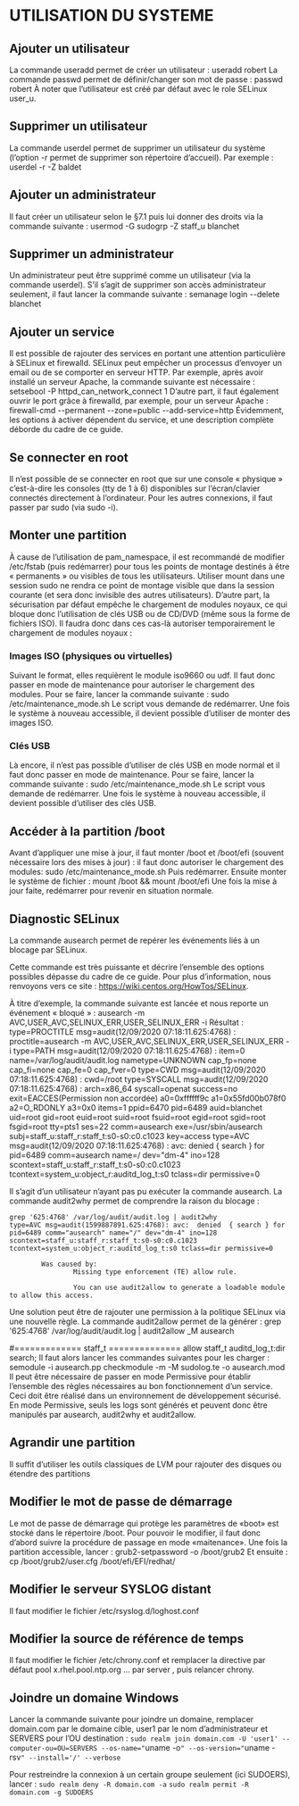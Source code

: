 #	UTILISATION DU SYSTEME
##	Ajouter un utilisateur
La commande useradd permet de créer un utilisateur :
useradd robert
La commande passwd permet de définir/changer son mot de passe :
passwd robert
À noter que l’utilisateur est créé par défaut avec le role SELinux user_u.
##	Supprimer un utilisateur
La commande userdel permet de supprimer un utilisateur du système (l’option -r permet de supprimer son répertoire d’accueil).
Par exemple :
userdel -r -Z baldet
##	Ajouter un administrateur
Il faut créer un utilisateur selon le §7.1 puis lui donner des droits via la commande suivante :
usermod -G sudogrp -Z staff_u blanchet
##	Supprimer un administrateur
Un administrateur peut être supprimé comme un utilisateur (via la commande userdel). S’il s’agit de supprimer son accès administrateur seulement, il faut lancer la commande suivante :
semanage login --delete blanchet
##	Ajouter un service
Il est possible de rajouter des services en portant une attention particulière à SELinux et firewalld.
SELinux peut empêcher un processus d’envoyer un email ou de se comporter en serveur HTTP. Par exemple, après avoir installé un serveur Apache, la commande suivante est nécessaire :
setsebool -P httpd_can_network_connect 1
D’autre part, il faut également ouvrir le port grâce à firewalld, par exemple, pour un serveur Apache :
firewall-cmd --permanent --zone=public --add-service=http
Évidemment, les options à activer dépendent du service, et une description complète déborde du cadre de ce guide.
##	Se connecter en root
Il n’est possible de se connecter en root que sur une console « physique » c’est-à-dire les consoles (tty de 1 à 6) disponibles sur l’écran/clavier connectés directement à l’ordinateur. Pour les autres connexions, il faut passer par sudo (via sudo -i).
##	Monter une partition
À cause de l’utilisation de pam_namespace, il est recommandé de modifier /etc/fstab (puis redémarrer) pour tous les points de montage destinés à être « permanents » ou visibles de tous les utilisateurs. Utiliser mount dans une session sudo ne rendra ce point de montage visible que dans la session courante (et sera donc invisible des autres utilisateurs).
D’autre part, la sécurisation par défaut empêche le chargement de modules noyaux, ce qui bloque donc l’utilisation de clés USB ou de CD/DVD (même sous la forme de fichiers ISO). Il faudra donc dans ces cas-là autoriser temporairement le chargement de modules noyaux :

###	Images ISO (physiques ou virtuelles)
Suivant le format, elles requièrent le module iso9660 ou udf. Il faut donc passer en mode de maintenance pour autoriser le chargement des modules.
Pour se faire, lancer la commande suivante :
sudo /etc/maintenance_mode.sh
Le script vous demande de redémarrer. Une fois le système à nouveau accessible, il devient possible d’utiliser de monter des images ISO.

###	Clés USB
Là encore, il n’est pas possible d’utiliser de clés USB en mode normal et il faut donc passer en mode de maintenance.
Pour se faire, lancer la commande suivante :
sudo /etc/maintenance_mode.sh
Le script vous demande de redémarrer. Une fois le système à nouveau accessible, il devient possible d’utiliser des clés USB.
##	Accéder à la partition /boot
Avant d’appliquer une mise à jour, il faut monter /boot et /boot/efi (souvent nécessaire lors des mises à jour) : il faut donc autoriser le chargement des modules:
sudo /etc/maintenance_mode.sh
Puis redémarrer. Ensuite monter le système de fichier :
mount /boot && mount /boot/efi
Une fois la mise à jour faite, redémarrer pour revenir en situation normale.
##	Diagnostic SELinux
La commande ausearch permet de repérer les événements liés à un blocage par SELinux.

Cette commande est très puissante et décrire l’ensemble des options possibles dépasse du cadre de ce guide. Pour plus d’information, nous renvoyons vers ce site : https://wiki.centos.org/HowTos/SELinux.

À titre d’exemple, la commande suivante est lancée et nous reporte un événement « bloqué » :
ausearch -m AVC,USER_AVC,SELINUX_ERR,USER_SELINUX_ERR -i
Résultat :
type=PROCTITLE msg=audit(12/09/2020 07:18:11.625:4768) : proctitle=ausearch -m AVC,USER_AVC,SELINUX_ERR,USER_SELINUX_ERR -i
type=PATH msg=audit(12/09/2020 07:18:11.625:4768) : item=0 name=/var/log/audit/audit.log nametype=UNKNOWN cap_fp=none cap_fi=none cap_fe=0 cap_fver=0
type=CWD msg=audit(12/09/2020 07:18:11.625:4768) : cwd=/root
type=SYSCALL msg=audit(12/09/2020 07:18:11.625:4768) : arch=x86_64 syscall=openat success=no exit=EACCES(Permission non accordée) a0=0xffffff9c a1=0x55fd00b078f0 a2=O_RDONLY a3=0x0 items=1 ppid=6470 pid=6489 auid=blanchet uid=root gid=root euid=root suid=root fsuid=root egid=root sgid=root fsgid=root tty=pts1 ses=22 comm=ausearch exe=/usr/sbin/ausearch subj=staff_u:staff_r:staff_t:s0-s0:c0.c1023 key=access
type=AVC msg=audit(12/09/2020 07:18:11.625:4768) : avc:  denied  { search } for  pid=6489 comm=ausearch name=/ dev="dm-4" ino=128 scontext=staff_u:staff_r:staff_t:s0-s0:c0.c1023 tcontext=system_u:object_r:auditd_log_t:s0 tclass=dir permissive=0

Il s’agit d’un utilisateur n’ayant pas pu exécuter la commande ausearch. La commande audit2why permet de comprendre la raison du blocage :
```
grep '625:4768' /var/log/audit/audit.log | audit2why
type=AVC msg=audit(1599887891.625:4768): avc:  denied  { search } for  pid=6489 comm="ausearch" name="/" dev="dm-4" ino=128 scontext=staff_u:staff_r:staff_t:s0-s0:c0.c1023 tcontext=system_u:object_r:auditd_log_t:s0 tclass=dir permissive=0

        Was caused by:
                Missing type enforcement (TE) allow rule.

                You can use audit2allow to generate a loadable module to allow this access.
```
Une solution peut être de rajouter une permission à la politique SELinux via une nouvelle règle. La commande audit2allow permet de la générer :
grep '625:4768' /var/log/audit/audit.log | audit2allow _M ausearch


#============= staff_t ==============
allow staff_t auditd_log_t:dir search;
Il faut alors lancer les commandes suivantes pour les charger :
semodule -i ausearch.pp
checkmodule -m -M sudolog.te -o ausearch.mod
Il peut être nécessaire de passer en mode Permissive pour établir l’ensemble des règles nécessaires au bon fonctionnement d’un service. Ceci doit être réalisé dans un environnement de développement sécurisé. En mode Permissive, seuls les logs sont générés et peuvent donc être manipulés par ausearch, audit2why et audit2allow.
##	Agrandir une partition
Il suffit d’utiliser les outils classiques de LVM pour rajouter des disques ou étendre des partitions

##	Modifier le mot de passe de démarrage
Le mot de passe de démarrage qui protège les paramètres de «boot» est stocké dans le répertoire /boot. Pour pouvoir le modifier, il faut donc d’abord suivre la procédure de passage en mode «maitenance».
Une fois la partition accessible, lancer :
grub2-setpassword -o /boot/grub2
Et ensuite :
cp /boot/grub2/user.cfg /boot/efi/EFI/redhat/


##	Modifier le serveur SYSLOG distant
Il faut modifier le fichier /etc/rsyslog.d/loghost.conf 
##	Modifier la source de référence de temps
Il faut modifier le fichier /etc/chrony.conf et remplacer la directive par défaut pool x.rhel.pool.ntp.org … par server <adresse IP ou nom>, puis relancer chrony.
##	Joindre un domaine Windows
Lancer la commande suivante pour joindre un domaine, remplacer domain.com par le domaine cible, user1 par le nom d’administrateur et SERVERS pour l’OU destination :
`sudo realm join domain.com -U 'user1' --computer-ou=OU=SERVERS --os-name="`uname -o`" --os-version="`uname -rsv`" --install='/' --verbose`

Pour restreindre la connexion à un certain groupe seulement (ici SUDOERS), lancer :
`sudo realm deny -R domain.com -a`
`sudo realm permit -R domain.com -g SUDOERS`

